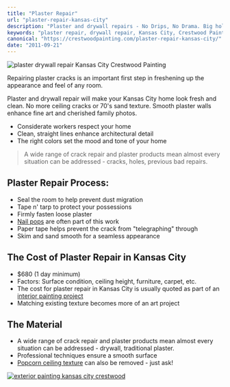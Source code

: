 ```yaml
---
title: "Plaster Repair"
url: "plaster-repair-kansas-city"
description: "Plaster and drywall repairs - No Drips, No Drama. Big holes or little dings - blended to almost invisible. Call today to learn about scheduling."
keywords: "plaster repair, drywall repair, Kansas City, Crestwood Painting"
canonical: "https://crestwoodpainting.com/plaster-repair-kansas-city/"
date: "2011-09-21"
---
```


![plaster drywall repair Kansas City Crestwood Painting](/images/Plaster-Repair-e1514494678849.jpg)

Repairing plaster cracks is an important first step in freshening up the appearance and feel of any room.

Plaster and drywall repair will make your Kansas City home look fresh and clean. No more ceiling cracks or 70's sand texture. Smooth plaster walls enhance fine art and cherished family photos.

- Considerate workers respect your home
- Clean, straight lines enhance architectural detail
- The right colors set the mood and tone of your home

> A wide range of crack repair and plaster products mean almost every situation can be addressed - cracks, holes, previous bad repairs.

## Plaster Repair Process:

- Seal the room to help prevent dust migration
- Tape n' tarp to protect your possessions
- Firmly fasten loose plaster
- [Nail pops](/nail-pops/) are often part of this work
- Paper tape helps prevent the crack from "telegraphing" through
- Skim and sand smooth for a seamless appearance

## The Cost of Plaster Repair in Kansas City

- $680 (1 day minimum)
- Factors: Surface condition, ceiling height, furniture, carpet, etc.
- The cost for plaster repair in Kansas City is usually quoted as part of an [interior painting project](/interior-painter-kansas-city/)
- Matching existing texture becomes more of an art project

## The Material

- A wide range of crack repair and plaster products mean almost every situation can be addressed - drywall, traditional plaster.
- Professional techniques ensure a smooth surface
- [Popcorn ceiling texture](/popcorn-ceiling-removal/) can also be removed - just ask!

[![exterior painting kansas city crestwood](/images/Alexis-Delaney.jpg)](/painter-reviews/)
